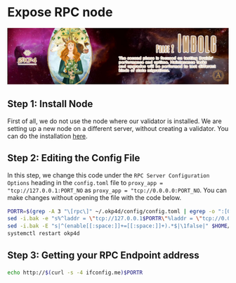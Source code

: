 # Expose RPC node
<img src="/images/OKP4-GitHub-Phase2.jpg" width="auto" height="auto">

## Step 1: Install Node
First of all, we do not use the node where our validator is installed. We are setting up a new node on a different server, without creating a validator. You can do the installation [here](https://github.com/AnatolianTeam/OKP4-Nemeton-Program/blob/main/OKP4%20Nemeton%20Node%20Setup%20Guide.md).

## Step 2: Editing the Config File
In this step, we change this code under the `RPC Server Configuration Options` heading in the `config.toml` file to `proxy_app = "tcp://127.0.0.1:PORT_NO`
as `proxy_app = "tcp://0.0.0.0:PORT_NO`. You can make changes without opening the file with the code below.
```bash
PORTR=$(grep -A 3 "\[rpc\]" ~/.okp4d/config/config.toml | egrep -o ":[0-9]+")
sed -i.bak -e "s%^laddr = \"tcp://127.0.0.1$PORTR\"%laddr = \"tcp://0.0.0.0$PORTR\"%" $HOME/.okp4d/config/config.toml
sed -i.bak -E "s|^(enable[[:space:]]+=[[:space:]]+).*$|\1false|" $HOME/.okp4d/config/config.toml
systemctl restart okp4d
```

## Step 3: Getting your RPC Endpoint address
```bash
echo http://$(curl -s -4 ifconfig.me)$PORTR
```
